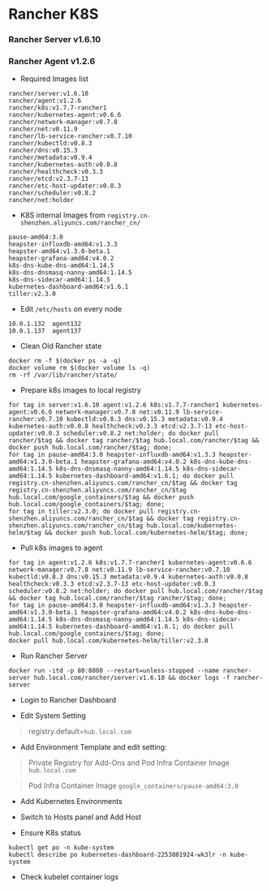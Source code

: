 # Rancher K8S
### Rancher Server v1.6.10
### Rancher Agent v1.2.6

* Required Images list
```
rancher/server:v1.6.10
rancher/agent:v1.2.6
rancher/k8s:v1.7.7-rancher1
rancher/kubernetes-agent:v0.6.6
rancher/network-manager:v0.7.8
rancher/net:v0.11.9
rancher/lb-service-rancher:v0.7.10
rancher/kubectld:v0.8.3
rancher/dns:v0.15.3
rancher/metadata:v0.9.4
rancher/kubernetes-auth:v0.0.8
rancher/healthcheck:v0.3.3
rancher/etcd:v2.3.7-13
rancher/etc-host-updater:v0.0.3
rancher/scheduler:v0.8.2
rancher/net:holder
```
* K8S internal Images from `registry.cn-shenzhen.aliyuncs.com/rancher_cn/`
```
pause-amd64:3.0
heapster-influxdb-amd64:v1.3.3
heapster-amd64:v1.3.0-beta.1
heapster-grafana-amd64:v4.0.2
k8s-dns-kube-dns-amd64:1.14.5
k8s-dns-dnsmasq-nanny-amd64:1.14.5
k8s-dns-sidecar-amd64:1.14.5
kubernetes-dashboard-amd64:v1.6.1
tiller:v2.3.0
```

* Edit `/etc/hosts` on every node
```
10.0.1.132  agent132
10.0.1.137  agent137
```

* Clean Old Rancher state
```
docker rm -f $(docker ps -a -q)
docker volume rm $(docker volume ls -q)
rm -rf /var/lib/rancher/state/
```

* Prepare k8s images to local registry
```
for tag in server:v1.6.10 agent:v1.2.6 k8s:v1.7.7-rancher1 kubernetes-agent:v0.6.6 network-manager:v0.7.8 net:v0.11.9 lb-service-rancher:v0.7.10 kubectld:v0.8.3 dns:v0.15.3 metadata:v0.9.4 kubernetes-auth:v0.0.8 healthcheck:v0.3.3 etcd:v2.3.7-13 etc-host-updater:v0.0.3 scheduler:v0.8.2 net:holder; do docker pull rancher/$tag && docker tag rancher/$tag hub.local.com/rancher/$tag && docker push hub.local.com/rancher/$tag; done;
for tag in pause-amd64:3.0 heapster-influxdb-amd64:v1.3.3 heapster-amd64:v1.3.0-beta.1 heapster-grafana-amd64:v4.0.2 k8s-dns-kube-dns-amd64:1.14.5 k8s-dns-dnsmasq-nanny-amd64:1.14.5 k8s-dns-sidecar-amd64:1.14.5 kubernetes-dashboard-amd64:v1.6.1; do docker pull registry.cn-shenzhen.aliyuncs.com/rancher_cn/$tag && docker tag registry.cn-shenzhen.aliyuncs.com/rancher_cn/$tag hub.local.com/google_containers/$tag && docker push hub.local.com/google_containers/$tag; done;
for tag in tiller:v2.3.0; do docker pull registry.cn-shenzhen.aliyuncs.com/rancher_cn/$tag && docker tag registry.cn-shenzhen.aliyuncs.com/rancher_cn/$tag hub.local.com/kubernetes-helm/$tag && docker push hub.local.com/kubernetes-helm/$tag; done;
```

* Pull k8s images to agent
```
for tag in agent:v1.2.6 k8s:v1.7.7-rancher1 kubernetes-agent:v0.6.6 network-manager:v0.7.8 net:v0.11.9 lb-service-rancher:v0.7.10 kubectld:v0.8.3 dns:v0.15.3 metadata:v0.9.4 kubernetes-auth:v0.0.8 healthcheck:v0.3.3 etcd:v2.3.7-13 etc-host-updater:v0.0.3 scheduler:v0.8.2 net:holder; do docker pull hub.local.com/rancher/$tag && docker tag hub.local.com/rancher/$tag rancher/$tag; done;
for tag in pause-amd64:3.0 heapster-influxdb-amd64:v1.3.3 heapster-amd64:v1.3.0-beta.1 heapster-grafana-amd64:v4.0.2 k8s-dns-kube-dns-amd64:1.14.5 k8s-dns-dnsmasq-nanny-amd64:1.14.5 k8s-dns-sidecar-amd64:1.14.5 kubernetes-dashboard-amd64:v1.6.1; do docker pull hub.local.com/google_containers/$tag; done;
docker pull hub.local.com/kubernetes-helm/tiller:v2.3.0
```

* Run Rancher Server
```
docker run -itd -p 80:8080 --restart=unless-stopped --name rancher-server hub.local.com/rancher/server:v1.6.10 && docker logs -f rancher-server
```
* Login to Rancher Dashboard

* Edit System Setting
> registry.default=`hub.local.com`

* Add Environment Template and edit setting:
> Private Registry for Add-Ons and Pod Infra Container Image
`hub.local.com`

> Pod Infra Container Image
`google_containers/pause-amd64:3.0`

* Add Kubernetes Environments

* Switch to Hosts panel and Add Host

* Ensure K8s status
```
kubectl get po -n kube-system
kubectl describe po kubernetes-dashboard-2253801924-wk3lr -n kube-system
```

* Check kubelet container logs
